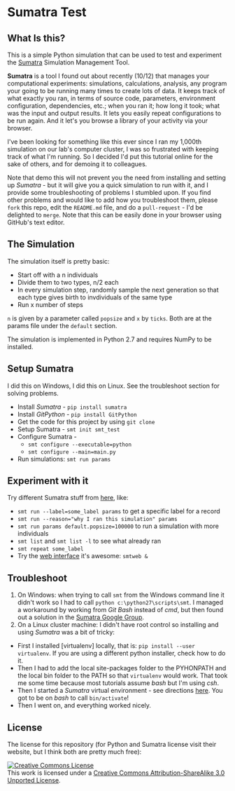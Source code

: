 # Sumatra Test

## What Is this?

This is a simple Python simulation that can be used to test and experiment the [Sumatra](http://packages.python.org/Sumatra/index.html) Simulation Management Tool.

**Sumatra** is a tool I found out about recently (10/12) that manages your computational experiments: 
simulations, calculations, analysis, any program your going to be running many times to create lots of data. 
It keeps track of what exactly you ran, in terms of source code, parameters, 
environment configuration, dependencies, etc.; when you ran it; 
how long it took; what was the input and output results. 
It lets you easily repeat configurations to be run again. 
And it let's you browse a library of your activity via your browser.

I've been looking for something like this ever since I ran my 1,000th simulation on our lab's computer cluster, 
I was so frustrated with keeping track of what I'm running. 
So I decided I'd put this tutorial online for the sake of others, and for demoing it to colleagues. 

Note that demo this will not prevent you the need from installing and setting up *Sumatra* - 
but it will give you a quick simulation to run with it, 
and I provide some troubleshooting of problems I stumbled upon.
If you find other problems and would like to add how you troubleshoot them, 
please `fork` this repo, edit the `README.md` file, and do a `pull-request` - 
I'd be delighted to `merge`. 
Note that this can be easily done in your browser using GitHub's text editor.

## The Simulation

The simulation itself is pretty basic:

  - Start off with a n individuals
  - Divide them to two types, n/2 each
  - In every simulation step, randomly sample the next generation so that each type gives birth to invdividuals of the same type
  - Run x number of steps

`n` is given by a parameter called `popsize` and `x` by `ticks`. 
Both are at the params file under the `default` section.

The simulation is implemented in Python 2.7 and requires NumPy to be installed.

## Setup Sumatra

I did this on Windows, I did this on Linux. See the troubleshoot section for solving problems.

  - Install *Sumatra* - `pip install sumatra`
  - Install *GitPython* - `pip install GitPython`  
  - Get the code for this project by using `git clone`
  - Setup Sumatra - `smt init smt_test`
  - Configure Sumatra - 
    - `smt configure --executable=python`
    - `smt configure --main=main.py`
  - Run simulations: `smt run params`

## Experiment with it

Try different Sumatra stuff from [here](http://packages.python.org/Sumatra/command_reference.html), like:

  - `smt run --label=some_label params` to get a specific label for a record
  - `smt run --reason="why I ran this simulation" params`
  - `smt run params default.popsize=100000` to run a simulation with more individuals
  - `smt list` and `smt list -l` to see what already ran
  - `smt repeat some_label`
  - Try the [web interface](http://packages.python.org/Sumatra/web_interface.html) it's awesome: `smtweb &`

## Troubleshoot

1. On Windows: when trying to call `smt` from the Windows command line it didn't work so I had to call `python c:\python27\scripts\smt`. I managed a workaround by working from *Git Bash* instead of *cmd*, but then found out a solution in the [Sumatra Google Group](https://groups.google.com/forum/?fromgroups=#!topic/sumatra-users/Jlo7Ixhp1dM).
1. On a Linux cluster machine: I didn't have root control so installing and using *Sumatra* was a bit of tricky:
  - First I installed [virtualenv] locally, that is: `pip install --user virtualenv`. If you are using a different python installer, check how to do it.
  - Then I had to add the local site-packages folder to the PYHONPATH and the local bin folder to the PATH so that `virtualenv` would work. That took me some time because most tutorials assume *bash* but I'm using *csh*.
  - Then I started a *Sumatra* virtual environment - see directions [here](http://www.clemesha.org/blog/modern-python-hacker-tools-virtualenv-fabric-pip/). You got to be on *bash* to call `bin/activate`!
  - Then I went on, and everything worked nicely.

## License

The license for this repository (for Python and Sumatra license visit their website, but I think both are pretty much free):

<a rel="license" href="http://creativecommons.org/licenses/by-sa/3.0/"><img alt="Creative Commons License" style="border-width:0" src="http://i.creativecommons.org/l/by-sa/3.0/88x31.png" /></a><br />This work is licensed under a <a rel="license" href="http://creativecommons.org/licenses/by-sa/3.0/">Creative Commons Attribution-ShareAlike 3.0 Unported License</a>.

